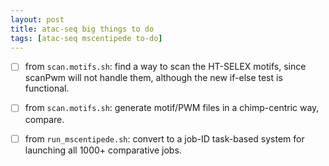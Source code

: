 ```yaml
---
layout: post
title: atac-seq big things to do
tags: [atac-seq mscentipede to-do]
---
```


- [ ] from `scan.motifs.sh`: find a way to scan the HT-SELEX motifs, since scanPwm will not handle them, although the new if-else test is functional.
- [ ] from `scan.motifs.sh`: generate motif/PWM files in a chimp-centric way, compare.
- [ ] from `run_mscentipede.sh`: convert to a job-ID task-based system for launching all 1000+ comparative jobs. 




